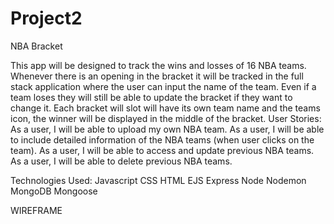 # Project2
NBA Bracket

This app will be designed to track the wins and losses of 16 NBA teams. Whenever there is an opening in the bracket it will be tracked in the full stack application where the user can input the name of the team. Even if a team loses they will still be able to update the bracket if they want to change it. Each bracket will slot will have its own team name and the teams icon, the winner will be displayed in the middle of the bracket.
User Stories:
As a user, I will be able to upload my own NBA team.
As a user, I will be able to include detailed information of the NBA teams (when user clicks on the team).
As a user, I will be able to access and update previous NBA teams.
As a user, I will be able to delete previous NBA teams.

Technologies Used:
Javascript
CSS
HTML
EJS
Express
Node
Nodemon
MongoDB
Mongoose

WIREFRAME

